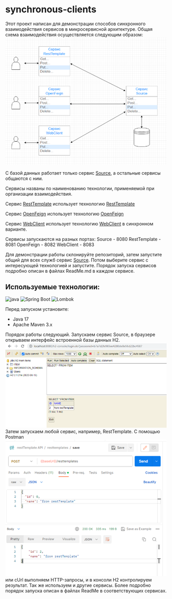 # synchronous-clients 
Этот проект написан для демонстрации способов синхронного взаимодействия сервисов в микросервисной архитектуре.
Общая схема взаимодействия осуществляется следующим образом:
![Image of Services](images/01.png)

С базой данных работает только сервис [Source](source), а остальные сервисы общаются с ним.

Сервисы названы по наименованию технологии, применяемой при организации взаимодействия.

Сервис [RestTemplate](resttemplate) использует технологию [RestTemplate](https://spring.io/guides/gs/consuming-rest/)

Сервис [OpenFeign](openfeign) использует технологию [OpenFeign](https://cloud.spring.io/spring-cloud-openfeign/reference/html/)

Сервис [WebClient](webclient) использует технологию [WebClient](https://spring.io/guides/gs/reactive-rest-service/) в синхронном варианте.

Сервисы запускаются на разных портах: 
Source       - 8080
RestTemplate - 8081
OpenFeign    - 8082 
WebClient    - 8083

Для демонстрации работы склонируйте репозиторий, затем запустите общий для всех служб сервис [Source](source).
Потом выберите сервис с интересующей технологией и запустите. Порядок запуска сервисов подробно описан в файлах ReadMe.md в каждом сервисе.

## Используемые технологии:
![java](https://img.shields.io/badge/Java--17-ED8B00?style=for-the-badge&logo=java&logoColor=white)
![Spring Boot](https://img.shields.io/badge/Spring_Boot--2.7.12-F2F4F9?style=for-the-badge&logo=spring-boot)
![Lombok](https://img.shields.io/badge/Lombok-1.18.24-green?style=for-the-badge&logo=lombok&logoColor=white)

Перед запуском установите:
- Java 17
- Apache Maven 3.x

Порядок работы следующий. 
Запускаем сервис Source, в браузере открываем интерфейс встроенной базы данных H2.
![Image of H2 Source](images/02.png)
Затем запускаем любой сервис, например, RestTemplate. С помощью Postman
![Image of Postman RestTemplate](images/03.png)
или cUrl выполняем HTTP-запросы, и в консоли H2 
контролируем результат.
Так же используем и другие сервисы.
Более подробно порядок запуска описан в файлах ReadMe в соответствующих сервисах.
